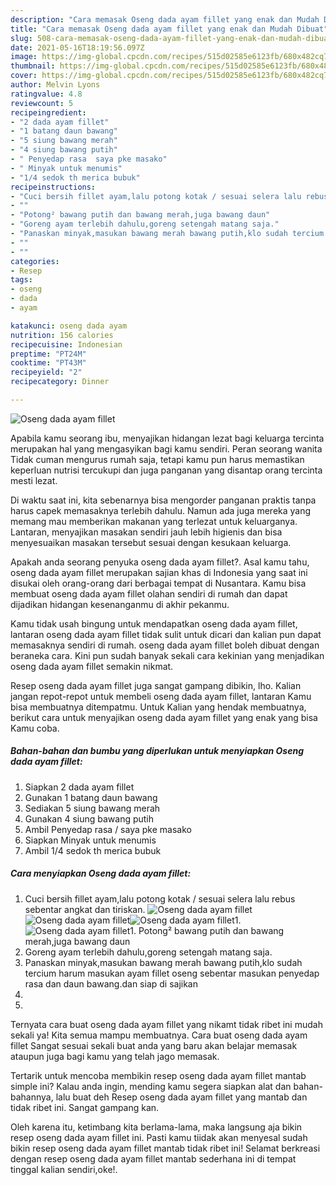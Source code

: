 ```yaml
---
description: "Cara memasak Oseng dada ayam fillet yang enak dan Mudah Dibuat"
title: "Cara memasak Oseng dada ayam fillet yang enak dan Mudah Dibuat"
slug: 508-cara-memasak-oseng-dada-ayam-fillet-yang-enak-dan-mudah-dibuat
date: 2021-05-16T18:19:56.097Z
image: https://img-global.cpcdn.com/recipes/515d02585e6123fb/680x482cq70/oseng-dada-ayam-fillet-foto-resep-utama.jpg
thumbnail: https://img-global.cpcdn.com/recipes/515d02585e6123fb/680x482cq70/oseng-dada-ayam-fillet-foto-resep-utama.jpg
cover: https://img-global.cpcdn.com/recipes/515d02585e6123fb/680x482cq70/oseng-dada-ayam-fillet-foto-resep-utama.jpg
author: Melvin Lyons
ratingvalue: 4.8
reviewcount: 5
recipeingredient:
- "2 dada ayam fillet"
- "1 batang daun bawang"
- "5 siung bawang merah"
- "4 siung bawang putih"
- " Penyedap rasa  saya pke masako"
- " Minyak untuk menumis"
- "1/4 sedok th merica bubuk"
recipeinstructions:
- "Cuci bersih fillet ayam,lalu potong kotak / sesuai selera lalu rebus sebentar angkat dan tiriskan."
- ""
- "Potong² bawang putih dan bawang merah,juga bawang daun"
- "Goreng ayam terlebih dahulu,goreng setengah matang saja."
- "Panaskan minyak,masukan bawang merah bawang putih,klo sudah tercium harum masukan ayam fillet oseng sebentar masukan penyedap rasa dan daun bawang.dan siap di sajikan"
- ""
- ""
categories:
- Resep
tags:
- oseng
- dada
- ayam

katakunci: oseng dada ayam 
nutrition: 156 calories
recipecuisine: Indonesian
preptime: "PT24M"
cooktime: "PT43M"
recipeyield: "2"
recipecategory: Dinner

---
```



![Oseng dada ayam fillet](https://img-global.cpcdn.com/recipes/515d02585e6123fb/680x482cq70/oseng-dada-ayam-fillet-foto-resep-utama.jpg)

Apabila kamu seorang ibu, menyajikan hidangan lezat bagi keluarga tercinta merupakan hal yang mengasyikan bagi kamu sendiri. Peran seorang  wanita Tidak cuman mengurus rumah saja, tetapi kamu pun harus memastikan keperluan nutrisi tercukupi dan juga panganan yang disantap orang tercinta mesti lezat.

Di waktu  saat ini, kita sebenarnya bisa mengorder panganan praktis tanpa harus capek memasaknya terlebih dahulu. Namun ada juga mereka yang memang mau memberikan makanan yang terlezat untuk keluarganya. Lantaran, menyajikan masakan sendiri jauh lebih higienis dan bisa menyesuaikan masakan tersebut sesuai dengan kesukaan keluarga. 



Apakah anda seorang penyuka oseng dada ayam fillet?. Asal kamu tahu, oseng dada ayam fillet merupakan sajian khas di Indonesia yang saat ini disukai oleh orang-orang dari berbagai tempat di Nusantara. Kamu bisa membuat oseng dada ayam fillet olahan sendiri di rumah dan dapat dijadikan hidangan kesenanganmu di akhir pekanmu.

Kamu tidak usah bingung untuk mendapatkan oseng dada ayam fillet, lantaran oseng dada ayam fillet tidak sulit untuk dicari dan kalian pun dapat memasaknya sendiri di rumah. oseng dada ayam fillet boleh dibuat dengan beraneka cara. Kini pun sudah banyak sekali cara kekinian yang menjadikan oseng dada ayam fillet semakin nikmat.

Resep oseng dada ayam fillet juga sangat gampang dibikin, lho. Kalian jangan repot-repot untuk membeli oseng dada ayam fillet, lantaran Kamu bisa membuatnya ditempatmu. Untuk Kalian yang hendak membuatnya, berikut cara untuk menyajikan oseng dada ayam fillet yang enak yang bisa Kamu coba.

<!--inarticleads1-->

##### Bahan-bahan dan bumbu yang diperlukan untuk menyiapkan Oseng dada ayam fillet:

1. Siapkan 2 dada ayam fillet
1. Gunakan 1 batang daun bawang
1. Sediakan 5 siung bawang merah
1. Gunakan 4 siung bawang putih
1. Ambil  Penyedap rasa / saya pke masako
1. Siapkan  Minyak untuk menumis
1. Ambil 1/4 sedok th merica bubuk




<!--inarticleads2-->

##### Cara menyiapkan Oseng dada ayam fillet:

1. Cuci bersih fillet ayam,lalu potong kotak / sesuai selera lalu rebus sebentar angkat dan tiriskan.
<img src="https://img-global.cpcdn.com/steps/a25edfe67cf1eeec/160x128cq70/oseng-dada-ayam-fillet-langkah-memasak-1-foto.jpg" alt="Oseng dada ayam fillet"><img src="https://img-global.cpcdn.com/steps/023514d92830e859/160x128cq70/oseng-dada-ayam-fillet-langkah-memasak-1-foto.jpg" alt="Oseng dada ayam fillet"><img src="https://img-global.cpcdn.com/steps/fe51189922196607/160x128cq70/oseng-dada-ayam-fillet-langkah-memasak-1-foto.jpg" alt="Oseng dada ayam fillet">1. 
<img src="https://img-global.cpcdn.com/steps/d922884a0d064299/160x128cq70/oseng-dada-ayam-fillet-langkah-memasak-2-foto.jpg" alt="Oseng dada ayam fillet">1. Potong² bawang putih dan bawang merah,juga bawang daun
1. Goreng ayam terlebih dahulu,goreng setengah matang saja.
1. Panaskan minyak,masukan bawang merah bawang putih,klo sudah tercium harum masukan ayam fillet oseng sebentar masukan penyedap rasa dan daun bawang.dan siap di sajikan
1. 
1. 




Ternyata cara buat oseng dada ayam fillet yang nikamt tidak ribet ini mudah sekali ya! Kita semua mampu membuatnya. Cara buat oseng dada ayam fillet Sangat sesuai sekali buat anda yang baru akan belajar memasak ataupun juga bagi kamu yang telah jago memasak.

Tertarik untuk mencoba membikin resep oseng dada ayam fillet mantab simple ini? Kalau anda ingin, mending kamu segera siapkan alat dan bahan-bahannya, lalu buat deh Resep oseng dada ayam fillet yang mantab dan tidak ribet ini. Sangat gampang kan. 

Oleh karena itu, ketimbang kita berlama-lama, maka langsung aja bikin resep oseng dada ayam fillet ini. Pasti kamu tiidak akan menyesal sudah bikin resep oseng dada ayam fillet mantab tidak ribet ini! Selamat berkreasi dengan resep oseng dada ayam fillet mantab sederhana ini di tempat tinggal kalian sendiri,oke!.

